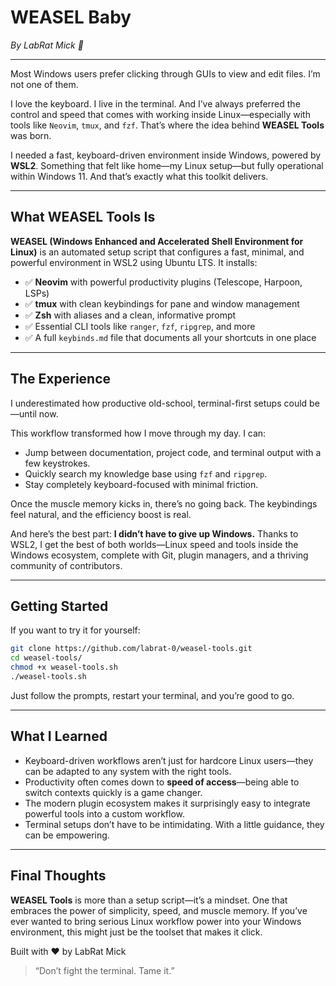 
# WEASEL Baby
*By LabRat Mick 🐀*

---

Most Windows users prefer clicking through GUIs to view and edit files. I’m not one of them.

I love the keyboard. I live in the terminal. And I’ve always preferred the control and speed that comes with working inside Linux—especially with tools like `Neovim`, `tmux`, and `fzf`. That’s where the idea behind **WEASEL Tools** was born.

I needed a fast, keyboard-driven environment inside Windows, powered by **WSL2**. Something that felt like home—my Linux setup—but fully operational within Windows 11. And that’s exactly what this toolkit delivers.

---

## What WEASEL Tools Is

**WEASEL (Windows Enhanced and Accelerated Shell Environment for Linux)** is an automated setup script that configures a fast, minimal, and powerful environment in WSL2 using Ubuntu LTS. It installs:

- ✅ **Neovim** with powerful productivity plugins (Telescope, Harpoon, LSPs)
- ✅ **tmux** with clean keybindings for pane and window management
- ✅ **Zsh** with aliases and a clean, informative prompt
- ✅ Essential CLI tools like `ranger`, `fzf`, `ripgrep`, and more
- ✅ A full `keybinds.md` file that documents all your shortcuts in one place

---

## The Experience

I underestimated how productive old-school, terminal-first setups could be—until now.

This workflow transformed how I move through my day. I can:
- Jump between documentation, project code, and terminal output with a few keystrokes.
- Quickly search my knowledge base using `fzf` and `ripgrep`.
- Stay completely keyboard-focused with minimal friction.

Once the muscle memory kicks in, there’s no going back. The keybindings feel natural, and the efficiency boost is real.

And here’s the best part: **I didn’t have to give up Windows.** Thanks to WSL2, I get the best of both worlds—Linux speed and tools inside the Windows ecosystem, complete with Git, plugin managers, and a thriving community of contributors.

---

## Getting Started

If you want to try it for yourself:

```bash
git clone https://github.com/labrat-0/weasel-tools.git
cd weasel-tools/
chmod +x weasel-tools.sh
./weasel-tools.sh
```

Just follow the prompts, restart your terminal, and you’re good to go.

---

## What I Learned

- Keyboard-driven workflows aren’t just for hardcore Linux users—they can be adapted to any system with the right tools.
- Productivity often comes down to **speed of access**—being able to switch contexts quickly is a game changer.
- The modern plugin ecosystem makes it surprisingly easy to integrate powerful tools into a custom workflow.
- Terminal setups don’t have to be intimidating. With a little guidance, they can be empowering.

---

## Final Thoughts

**WEASEL Tools** is more than a setup script—it’s a mindset. One that embraces the power of simplicity, speed, and muscle memory. If you’ve ever wanted to bring serious Linux workflow power into your Windows environment, this might just be the toolset that makes it click.

Built with ❤️ by LabRat Mick

> “Don’t fight the terminal. Tame it.”
